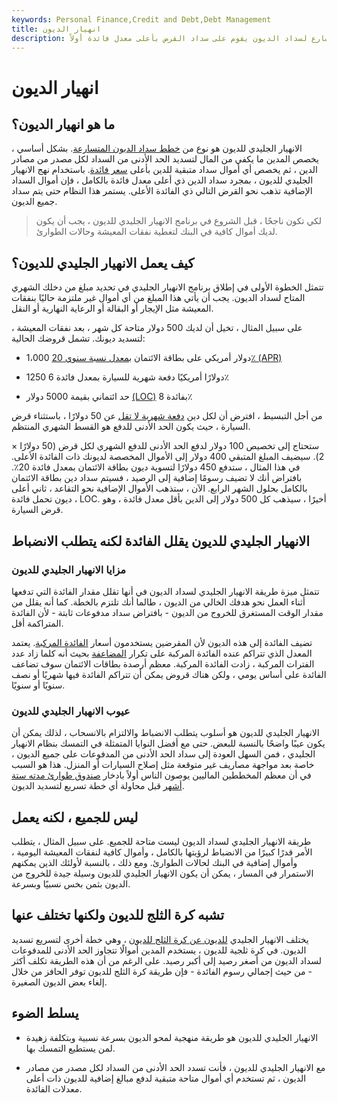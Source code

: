 ```yaml
---
keywords: Personal Finance,Credit and Debt,Debt Management
title: انهيار الديون
description: الانهيار الجليدي للديون هو نظام متسارع لسداد الديون يقوم على سداد القرض بأعلى معدل فائدة أولاً.
---
```


# انهيار الديون
## ما هو انهيار الديون؟

الانهيار الجليدي للديون هو نوع من [خطط سداد الديون المتسارعة](/repayment). بشكل أساسي ، يخصص المدين ما يكفي من المال لتسديد الحد الأدنى من السداد لكل مصدر من مصادر الدين ، ثم يخصص أي أموال سداد متبقية للدين بأعلى [سعر فائدة](/interestrate). باستخدام نهج الانهيار الجليدي للديون ، بمجرد سداد الدين ذي أعلى معدل فائدة بالكامل ، فإن أموال السداد الإضافية تذهب نحو القرض التالي ذي الفائدة الأعلى. يستمر هذا النظام حتى يتم سداد جميع الديون.

> لكي تكون ناجحًا ، قبل الشروع في برنامج الانهيار الجليدي للديون ، يجب أن يكون لديك أموال كافية في البنك لتغطية نفقات المعيشة وحالات الطوارئ.

>

## كيف يعمل الانهيار الجليدي للديون؟

تتمثل الخطوة الأولى في إطلاق برنامج الانهيار الجليدي في تحديد مبلغ من دخلك الشهري المتاح لسداد الديون. يجب أن يأتي هذا المبلغ من أي أموال غير ملتزمة حاليًا بنفقات المعيشة مثل الإيجار أو البقالة أو الرعاية النهارية أو النقل.

على سبيل المثال ، تخيل أن لديك 500 دولار متاحة كل شهر ، بعد نفقات المعيشة ، لتسديد ديونك. تشمل قروضك الحالية:

- 1،000 دولار أمريكي على بطاقة الائتمان [بمعدل نسبة سنوي 20٪ (APR)](/apr)

- 1250 دولارًا أمريكيًا دفعة شهرية للسيارة بمعدل فائدة 6٪

- حد ائتماني بقيمة 5000 دولار [(LOC)](/lineofcredit) بفائدة 8٪

من أجل التبسيط ، افترض أن لكل دين [دفعة شهرية لا تقل](/minimum-monthly-payment) عن 50 دولارًا ، باستثناء قرض السيارة ، حيث يكون الحد الأدنى للدفع هو القسط الشهري المنتظم.

ستحتاج إلى تخصيص 100 دولار لدفع الحد الأدنى للدفع الشهري لكل قرض (50 دولارًا × 2). سيضيف المبلغ المتبقي 400 دولار إلى الأموال المخصصة لديونك ذات الفائدة الأعلى. في هذا المثال ، ستدفع 450 دولارًا لتسوية ديون بطاقة الائتمان بمعدل فائدة 20٪. بافتراض أنك لا تضيف رسومًا إضافية إلى الرصيد ، فسيتم سداد دين بطاقة الائتمان بالكامل بحلول الشهر الرابع. الآن ، ستذهب الأموال الإضافية نحو التقاعد ، ثاني أعلى ديون تحمل فائدة ، LOC. أخيرًا ، سيذهب كل 500 دولار إلى الدين بأقل معدل فائدة ، وهو قرض السيارة.

## الانهيار الجليدي للديون يقلل الفائدة لكنه يتطلب الانضباط

### مزايا الانهيار الجليدي للديون

تتمثل ميزة طريقة الانهيار الجليدي لسداد الديون في أنها تقلل مقدار الفائدة التي تدفعها أثناء العمل نحو هدفك الخالي من الديون ، طالما أنك تلتزم بالخطة. كما أنه يقلل من مقدار الوقت المستغرق للخروج من الديون - بافتراض سداد مدفوعات ثابتة - لأن الفائدة المتراكمة أقل.

تضيف الفائدة إلى هذه الديون لأن المقرضين يستخدمون أسعار [الفائدة المركبة](/compoundinterest). يعتمد المعدل الذي تتراكم عنده الفائدة المركبة على تكرار [المضاعفة](/compounding) بحيث أنه كلما زاد عدد الفترات المركبة ، زادت الفائدة المركبة. معظم أرصدة بطاقات الائتمان سوف تضاعف الفائدة على أساس يومي ، ولكن هناك قروض يمكن أن تتراكم الفائدة فيها شهريًا أو نصف سنويًا أو سنويًا.

### عيوب الانهيار الجليدي للديون

الانهيار الجليدي للديون هو أسلوب يتطلب الانضباط والالتزام بالانسحاب ، لذلك يمكن أن يكون عيبًا واضحًا بالنسبة للبعض. حتى مع أفضل النوايا المتمثلة في التمسك بنظام الانهيار الجليدي ، فمن السهل العودة إلى سداد الحد الأدنى من المدفوعات على جميع الديون ، خاصة بعد مواجهة مصاريف غير متوقعة مثل إصلاح السيارات أو المنزل. هذا هو السبب في أن معظم المخططين الماليين يوصون الناس أولاً بادخار [صندوق طوارئ مدته ستة أشهر](/emergency_fund) قبل محاولة أي خطة تسريع لتسديد الديون.

## ليس للجميع ، لكنه يعمل

طريقة الانهيار الجليدي لسداد الديون ليست متاحة للجميع. على سبيل المثال ، يتطلب الأمر قدرًا كبيرًا من الانضباط لرؤيتها بالكامل ، وأموال كافية لنفقات المعيشة اليومية ، وأموال إضافية في البنك لحالات الطوارئ. ومع ذلك ، بالنسبة لأولئك الذين يمكنهم الاستمرار في المسار ، يمكن أن يكون الانهيار الجليدي للديون وسيلة جيدة للخروج من الديون بثمن بخس نسبيًا وبسرعة.

## تشبه كرة الثلج للديون ولكنها تختلف عنها

يختلف الانهيار الجليدي [للديون عن كرة الثلج للديون](/snowball) ، وهي خطة أخرى لتسريع تسديد الديون. في كرة ثلجية للديون ، يستخدم المدين أموالًا تتجاوز الحد الأدنى للمدفوعات لسداد الديون من أصغر رصيد إلى أكبر رصيد. على الرغم من أن هذه الطريقة تكلف أكثر - من حيث إجمالي رسوم الفائدة - فإن طريقة كرة الثلج للديون توفر الحافز من خلال إلغاء بعض الديون الصغيرة.

## يسلط الضوء

- الانهيار الجليدي للديون هو طريقة منهجية لمحو الديون بسرعة نسبية وبتكلفة زهيدة لمن يستطيع التمسك بها.

- مع الانهيار الجليدي للديون ، فأنت تسدد الحد الأدنى من السداد لكل مصدر من مصادر الديون ، ثم تستخدم أي أموال متاحة متبقية لدفع مبالغ إضافية للديون ذات أعلى معدلات الفائدة.

